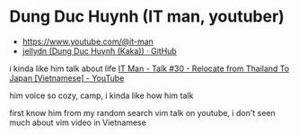 # Dung Duc Huynh (IT man, youtuber)

- https://www.youtube.com/@it-man
- [jellydn (Dung Duc Huynh (Kaka)) · GitHub](https://github.com/jellydn)

i kinda like him talk about life [IT Man - Talk #30 - Relocate from Thailand To Japan [Vietnamese] - YouTube](https://www.youtube.com/watch?v=RGXjW7mmyd0&list=PLOdXIcVPTyB-EKMlXUyrRH4O9OyIPqn4S)

him voice so cozy, camp, i kinda like how him talk

first know him from my random search vim talk on youtube, i don't seen much about vim video in Vietnamese